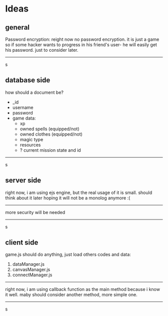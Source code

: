 # Ideas
## general

Password encryption: reight now no password encryption. it is just a game so if some hacker wants to progress in his friend's user- he will easily get his password.
just to consider later.

---
s
## database side

how should a document be?
- _id
- username
- password
- game data:
    + xp
    + owned spells (equipped/not)
    + owned clothes (equipped/not)
    + magic type
    + resources
    + ? current mission state and id

---
s
## server side

right now, i am using ejs engine, but the real usage of it is small.
should think about it later
hoping it will not be a monolog anymore :(

---
more security will be needed

---
s

## client side

game.js should do anything, just load others codes and data:
1. dataManager.js
2. canvasManager.js
3. connectManager.js

---
right now, i am using callback function as the main method because i know it well.
maby should consider another method, more simple one.

---
s